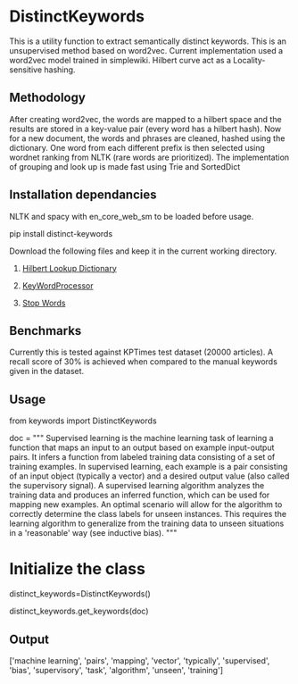 # DistinctKeywords
This is a utility function to extract semantically distinct keywords. This is an unsupervised method based on word2vec. Current implementation used a word2vec model trained in simplewiki. 
Hilbert curve act as a Locality-sensitive hashing. 

## Methodology

After creating word2vec, the words are mapped to a hilbert space and the results are stored in a key-value pair (every word has a hilbert hash). Now for a new document, the words and phrases are cleaned, hashed using the dictionary. One word from each different prefix is then selected using wordnet ranking from NLTK (rare words are prioritized). The implementation of grouping and look up is made fast using Trie and SortedDict

## Installation dependancies 
NLTK and spacy with en_core_web_sm to be loaded before usage. 

pip install distinct-keywords


Download the following files and keep it in the current working directory. 

1. [Hilbert Lookup Dictionary](https://github.com/sahyagiri/DistinctKeywords/blob/main/hilbert_lookup_dictionary_simplewiki_17_2_22_v3.pickle.gz?raw=true)

2. [KeyWordProcessor](https://github.com/sahyagiri/DistinctKeywords/blob/main/keyword_processor_simple_wiki2022.pickle?raw=true)

3. [Stop Words](https://github.com/sahyagiri/DistinctKeywords/blob/main/stopwords.pickle?raw=true)
## Benchmarks

Currently this is tested against KPTimes test dataset (20000 articles). A recall score of 30% is achieved when compared to the manual keywords given in the dataset. 

## Usage

from keywords import DistinctKeywords

doc = """
         Supervised learning is the machine learning task of learning a function that
         maps an input to an output based on example input-output pairs. It infers a
         function from labeled training data consisting of a set of training examples.
         In supervised learning, each example is a pair consisting of an input object
         (typically a vector) and a desired output value (also called the supervisory signal). 
         A supervised learning algorithm analyzes the training data and produces an inferred function, 
         which can be used for mapping new examples. An optimal scenario will allow for the 
         algorithm to correctly determine the class labels for unseen instances. This requires 
         the learning algorithm to generalize from the training data to unseen situations in a 
         'reasonable' way (see inductive bias).
      """

# Initialize the class       
distinct_keywords=DistinctKeywords()

distinct_keywords.get_keywords(doc)

## Output

['machine learning',
 'pairs',
 'mapping',
 'vector',
 'typically',
 'supervised',
 'bias',
 'supervisory',
 'task',
 'algorithm',
 'unseen',
 'training']